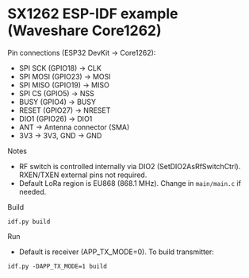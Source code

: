 # SX1262 ESP-IDF example (Waveshare Core1262)

Pin connections (ESP32 DevKit → Core1262):
- SPI SCK (GPIO18) → CLK
- SPI MOSI (GPIO23) → MOSI
- SPI MISO (GPIO19) → MISO
- SPI CS (GPIO5) → NSS
- BUSY (GPIO4) → BUSY
- RESET (GPIO27) → NRESET
- DIO1 (GPIO26) → DIO1
- ANT → Antenna connector (SMA)
- 3V3 → 3V3, GND → GND

Notes
- RF switch is controlled internally via DIO2 (SetDIO2AsRfSwitchCtrl). RXEN/TXEN external pins not required.
- Default LoRa region is EU868 (868.1 MHz). Change in `main/main.c` if needed.

Build
```
idf.py build
```

Run
- Default is receiver (APP_TX_MODE=0). To build transmitter:
```
idf.py -DAPP_TX_MODE=1 build
```
